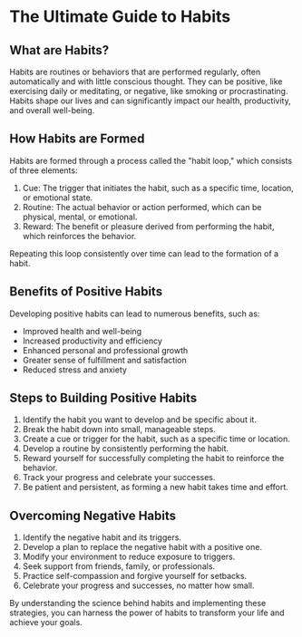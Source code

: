 # The Ultimate Guide to Habits

## What are Habits?

Habits are routines or behaviors that are performed regularly, often automatically and with little conscious thought. They can be positive, like exercising daily or meditating, or negative, like smoking or procrastinating. Habits shape our lives and can significantly impact our health, productivity, and overall well-being.

## How Habits are Formed

Habits are formed through a process called the "habit loop," which consists of three elements:

1. Cue: The trigger that initiates the habit, such as a specific time, location, or emotional state.
2. Routine: The actual behavior or action performed, which can be physical, mental, or emotional.
3. Reward: The benefit or pleasure derived from performing the habit, which reinforces the behavior.

Repeating this loop consistently over time can lead to the formation of a habit.

## Benefits of Positive Habits

Developing positive habits can lead to numerous benefits, such as:

-   Improved health and well-being
-   Increased productivity and efficiency
-   Enhanced personal and professional growth
-   Greater sense of fulfillment and satisfaction
-   Reduced stress and anxiety

## Steps to Building Positive Habits

1. Identify the habit you want to develop and be specific about it.
2. Break the habit down into small, manageable steps.
3. Create a cue or trigger for the habit, such as a specific time or location.
4. Develop a routine by consistently performing the habit.
5. Reward yourself for successfully completing the habit to reinforce the behavior.
6. Track your progress and celebrate your successes.
7. Be patient and persistent, as forming a new habit takes time and effort.

## Overcoming Negative Habits

1. Identify the negative habit and its triggers.
2. Develop a plan to replace the negative habit with a positive one.
3. Modify your environment to reduce exposure to triggers.
4. Seek support from friends, family, or professionals.
5. Practice self-compassion and forgive yourself for setbacks.
6. Celebrate your progress and successes, no matter how small.

By understanding the science behind habits and implementing these strategies, you can harness the power of habits to transform your life and achieve your goals.
